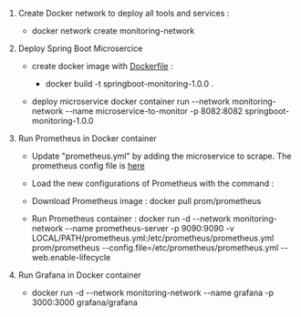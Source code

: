 1. Create Docker network to deploy all tools and services :
	- docker network create monitoring-network
	
2. Deploy Spring Boot Microsercice
	- create docker image with [Dockerfile](https://github.com/aichali/springboot-monitoring/blob/master/src/main/resources/Dockerfile) :
		- docker build -t springboot-monitoring-1.0.0 .
	
	- deploy microservice
		docker container run --network monitoring-network --name microservice-to-monitor -p 8082:8082 springboot-monitoring-1.0.0
		
3. Run Prometheus in Docker container
	- Update "prometheus.yml" by adding the microservice to scrape. The prometheus config file is [here](https://github.com/aichali/springboot-monitoring/blob/master/src/main/resources/prometheus.yml)
	
	- Load the new configurations of Prometheus with the command :
			 
	
	- Download Prometheus image : 
			docker pull prom/prometheus
	
	- Run Prometheus container :
			docker run -d --network monitoring-network --name prometheus-server -p 9090:9090 -v LOCAL/PATH/prometheus.yml:/etc/prometheus/prometheus.yml prom/prometheus --config.file=/etc/prometheus/prometheus.yml --web.enable-lifecycle
			
4. Run Grafana in Docker container
	- docker run -d --network monitoring-network --name grafana -p 3000:3000 grafana/grafana
			
	
	
	
	 
		
		
